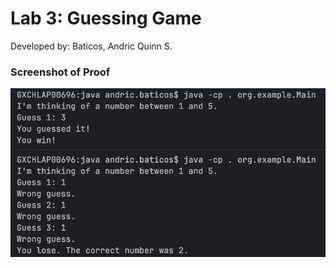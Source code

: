 # Lab 3: Guessing Game
Developed by: Baticos, Andric Quinn S.

### Screenshot of Proof
![Screenshot Proof](/proof.png?raw=true "proof")